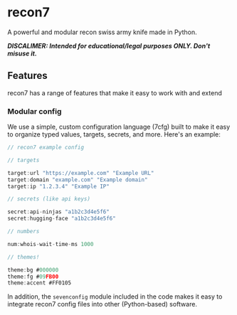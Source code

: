 # recon7
A powerful and modular recon swiss army knife made in Python.

***DISCALIMER: Intended for educational/legal purposes ONLY. Don't misuse it.***
## Features
recon7 has a range of features that make it easy to work with and extend
### Modular config
We use a simple, custom configuration language (7cfg) built to make it easy to organize typed values, targets, secrets, and more. Here's an example:
```js
// recon7 example config

// targets

target:url "https://example.com" "Example URL"
target:domain "example.com" "Example domain"
target:ip "1.2.3.4" "Example IP"

// secrets (like api keys)

secret:api-ninjas "a1b2c3d4e5f6"
secret:hugging-face "a1b2c3d4e5f6"

// numbers

num:whois-wait-time-ms 1000

// themes!

theme:bg #000000
theme:fg #09FB00
theme:accent #FF0105
```
In addition, the `sevenconfig` module included in the code makes it easy to integrate recon7 config files into other (Python-based) software.
